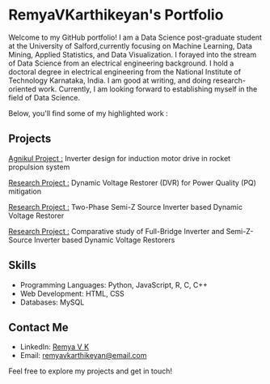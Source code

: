 # RemyaVKarthikeyan's Portfolio

Welcome to my GitHub portfolio! 
I am a Data Science post-graduate student at the University of Salford,currently focusing on Machine Learning, Data Mining, Applied Statistics, and Data Visualization. I forayed into the stream of Data Science from an electrical engineering background. I hold a doctoral degree in electrical engineering from the National Institute of Technology Karnataka, India. I am good at writing, and doing research-oriented work. Currently, I am looking forward to establishing myself in the field of Data Science.

Below, you'll find some of my highlighted work :

## Projects
[Agnikul Project :](https://agnikul.in/#/)
Inverter design for induction motor drive in rocket propulsion system

[Research Project :](https://link.springer.com/article/10.1007/s13369-017-2841-3)
Dynamic Voltage Restorer (DVR) for Power Quality (PQ) mitigation

[Research Project :](https://ieeexplore.ieee.org/document/8707905)
Two-Phase Semi-Z Source Inverter based Dynamic Voltage Restorer

[Research Project :](https://ieeexplore.ieee.org/stamp/stamp.jsp?tp=&arnumber=8529017)
Comparative study of Full-Bridge Inverter and Semi-Z-Source Inverter based Dynamic Voltage Restorers

## Skills

- Programming Languages: Python, JavaScript, R, C, C++
- Web Development: HTML, CSS 
- Databases: MySQL

## Contact Me

- LinkedIn: [Remya V K](https://www.linkedin.com/in/remya-vk-b1188621/)
- Email: remyavkarthikeyan@email.com

Feel free to explore my projects and get in touch!

